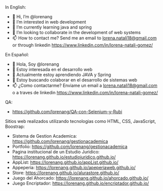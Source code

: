 In English:
- 👋 Hi, I’m @lorenang
- 👀 I’m interested in web development
- 🌱 I’m currently learning java and spring
- 💞️ I’m looking to collaborate in the development of web systems
- 📫 How to contact me? Send me an email to lorena.natali18@gmail.com or through linkedin https://www.linkedin.com/in/lorena-natali-gomez/

En Español:
- 👋 Hola, Soy @lorenang
- 👀 Estoy interesada en el desarrollo web
- 🌱 Actualmente estoy aprendiendo JAVA y Spring
- 💞️ Estoy buscando colaborar en el desarrollo de sistemas web
- 📫 ¿Como contactarme? Enviame un email a lorena.natali18@gmail.com o a traves de linkedin https://www.linkedin.com/in/lorena-natali-gomez/

QA:
- https://github.com/lorenang/QA-con-Selenium-y-Rubi

Sitios web realizados utilizando tecnologias como HTML, CSS, JavaScript, Boostrap:
- Sistema de Gestion Academica: https://github.com/lorenang/gestionacademica
- Portfolio: https://github.com/lorenang/gestionacademica
- Pagina institucional de un Estudio Juridico: https://lorenang.github.io/estudiojuridico.github.io/
- AppList: https://lorenang.github.io/appList.github.io/
- Appeperia: https://lorenang.github.io/apeperiaweb.github.io/
- Store: https://lorenang.github.io/alurastore.github.io/
- Juego del Ahorcado: https://lorenang.github.io/ahorcado.github.io/
- Juego Encriptador: https://lorenang.github.io/encriptador.github.io/

<!---
lorenang/lorenang is a ✨ special ✨ repository because its `README.md` (this file) appears on your GitHub profile.
You can click the Preview link to take a look at your changes.
--->
